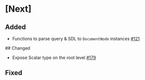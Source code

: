 # [Next]

## Added
- Functions to parse query & SDL to `DocumentNode` instances [#121](https://github.com/dailymotion/tartiflette/issues/121)

## Changed
- Expose Scalar type on the root level [#179](https://github.com/dailymotion/tartiflette/issues/179)

## Fixed
